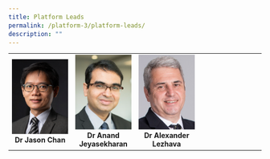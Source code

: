 ```yaml
---
title: Platform Leads
permalink: /platform-3/platform-leads/
description: ""
---
```

<table>
	<tbody>
		<tr>
			<td width="25%">
				<img style="width:200px" src="/images/Leaders/dr-jason-chan.png">
				<div align="center"><b>Dr Jason Chan</b></div>
			</td>
			<td width="25%">
				<img style="width:200px" src="/images/Leaders/anand-jeyasekharan.png">
				<div align="center"><b>Dr Anand Jeyasekharan</b></div>
			</td>
			<td width="25%">
				<img style="width:200px" src="/images/Leaders/dr-alexandra-lezhava.png">
				<div align="center"><b>Dr Alexander Lezhava</b></div>
			</td>
			<td>
			</td>
		</tr>
	</tbody>
</table>